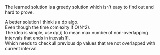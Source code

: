 The learned solution is a greedy solution which isn't easy to find out and hard to prove.

A better solution I think is a dp algo.\
Even though the time comlexity if O(N^2).\
The idea is simple, use dp[i] to mean max number of non-overlapping intervals that ends in intevals[i].\
Which needs to check all previous dp values that are not overlapped with current interval.
